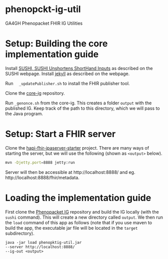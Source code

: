 # phenopckt-ig-util
GA4GH Phenopacket FHIR IG Utilities

# Setup: Building the core implementation guide

Install [SUSHI, SUSHI Unshortens ShortHand Inputs](http://hl7.org/fhir/uv/shorthand/2020May/sushi.html) as described on the SUSHI webpage.
Install [jekyll](https://jekyllrb.com/docs/installation/) as described on the webpage.

Run ``	_updatePublisher.sh`` to install the FHIR publisher tool.

Clone the [core-ig](https://github.com/phenopackets/core-ig) repository. 

Run ``_genonce.sh`` from the core-ig. This creates a folder ``output`` with the published IG. Keep track of the
path to this directory, which we will pass to the Java program.



# Setup: Start a FHIR server

Clone the [hapi-fhir-jpaserver-starter](https://github.com/hapifhir/hapi-fhir-jpaserver-starter) project.
There are many ways of starting the server, but we will use the following (shown as ``<output>`` below).

```bash
mvn -Djetty.port=8888 jetty:run
```

Server will then be accessible at http://localhost:8888/ and eg. http://localhost:8888/fhir/metadata. 

# Loading the implementation guide

First clone the [Phenopacket IG](https://github.com/phenopackets/core-ig) repository and
build the IG locally (with the ``sushi`` command). This will create a new directory called ``output``.
We then run the ``load`` command of this app as follows (note that if you use maven to build the app, the executable 
jar file will be located in the ``target`` subdirectory).

```bazaar
java -jar load phenopktig-util.jar
--server http://localhost:8888/
--ig-out <output>
```
